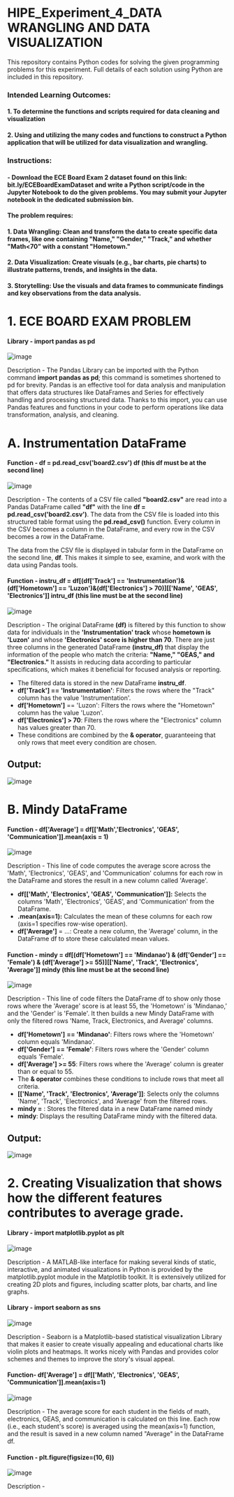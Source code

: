 # HIPE_Experiment_4_DATA WRANGLING AND DATA VISUALIZATION

This repository contains Python codes for solving the given programming problems for this experiment. Full details of each solution using Python are included in this repository.

### Intended Learning Outcomes:
#### 1. To determine the functions and scripts required for data cleaning and visualization
#### 2. Using and utilizing the many codes and functions to construct a Python application that will be utilized for data visualization and wrangling.

### Instructions: 
#### - Download the ECE Board Exam 2 dataset found on this link: bit.ly/ECEBoardExamDataset and write a Python script/code in the Jupyter Notebook to do the given problems. You may submit your Jupyter notebook in the dedicated submission bin.
 
#### The problem requires: 
#### 1. Data Wrangling: Clean and transform the data to create specific data frames, like one containing "Name," "Gender," "Track," and whether "Math<70" with a constant "Hometown."

#### 2. Data Visualization: Create visuals (e.g., bar charts, pie charts) to illustrate patterns, trends, and insights in the data.

#### 3. Storytelling: Use the visuals and data frames to communicate findings and key observations from the data analysis. 

# 1. ECE BOARD EXAM PROBLEM
#### Library - import pandas as pd 

![image](https://github.com/user-attachments/assets/e64f5883-9f49-4d9a-8145-64aaded82949)


Description - The Pandas Library can be imported with the Python command **import pandas as pd**; this command is sometimes shortened to pd for brevity. Pandas is an effective tool for data analysis and manipulation that offers data structures like DataFrames and Series for effectively handling and processing structured data. Thanks to this import, you can use Pandas features and functions in your code to perform operations like data transformation, analysis, and cleaning.

# A. Instrumentation DataFrame 
#### Function - df = pd.read_csv('board2.csv') df (this df must be at the second line) 

![image](https://github.com/user-attachments/assets/a01bd2a8-6832-4e27-a34f-24f40d27ad83)

Description - The contents of a CSV file called **"board2.csv"** are read into a Pandas DataFrame called **"df"** with the line **df = pd.read_csv('board2.csv')**. The data from the CSV file is loaded into this structured table format using the **pd.read_csv()** function. Every column in the CSV becomes a column in the DataFrame, and every row in the CSV becomes a row in the DataFrame.

The data from the CSV file is displayed in tabular form in the DataFrame on the second line, **df**. This makes it simple to see, examine, and work with the data using Pandas tools.

#### Function - instru_df = df[(df['Track'] == 'Instrumentation')&(df['Hometown'] == 'Luzon')&(df['Electronics'] > 70)][['Name', 'GEAS', 'Electronics']] intru_df (this line must be at the second line) 

![image](https://github.com/user-attachments/assets/80f328b6-2df3-425e-9040-2544e7483d58)

Description - The original DataFrame **(df)** is filtered by this function to show data for individuals in the ****'Instrumentation'** track** whose **hometown is 'Luzon'** and whose **'Electronics' score is higher than 70**. There are just three columns in the generated DataFrame **(instru_df)** that display the information of the people who match the criteria: **"Name," "GEAS," and "Electronics."** It assists in reducing data according to particular specifications, which makes it beneficial for focused analysis or reporting.

- The filtered data is stored in the new DataFrame **instru_df**.
-  **df['Track'] == 'Instrumentation'**: Filters the rows where the "Track" column has the value 'Instrumentation'.
-  **df['Hometown']** == 'Luzon': Filters the rows where the "Hometown" column has the value 'Luzon'.
-  **df['Electronics'] > 70**: Filters the rows where the "Electronics" column has values greater than 70.
-  These conditions are combined by the **& operator**, guaranteeing that only rows that meet every condition are chosen.
## Output:
![image](https://github.com/user-attachments/assets/0ab76204-7897-4d46-864b-adde36e0c5ac)

# B. Mindy DataFrame 
#### Function - df['Average'] = df[['Math','Electronics', 'GEAS', 'Communication']].mean(axis = 1)

![image](https://github.com/user-attachments/assets/9526906c-3cd4-4793-8cec-cc3e2455b40c)

Description - This line of code computes the average score across the 'Math', 'Electronics', 'GEAS', and 'Communication' columns for each row in the DataFrame and stores the result in a new column called 'Average'. 

- **df[['Math', 'Electronics', 'GEAS', 'Communication']]:** Selects the columns 'Math', 'Electronics', 'GEAS', and 'Communication' from the DataFrame.
- **.mean(axis=1):** Calculates the mean of these columns for each row (axis=1 specifies row-wise operation).
- **df['Average']** = ...: Create a new column, the 'Average' column, in the DataFrame df to store these calculated mean values.

#### Function - mindy = df[(df['Hometown'] == 'Mindanao') & (df['Gender'] == 'Female') & (df['Average'] >= 55)][['Name', 'Track', 'Electronics', 'Average']] mindy (this line must be at the second line)

![image](https://github.com/user-attachments/assets/59c658bd-5f15-4bf7-a0a1-6a7e79e2015f)

Description - This line of code filters the DataFrame df to show only those rows where the 'Average' score is at least 55, the 'Hometown' is 'Mindanao,' and the 'Gender' is 'Female'. It then builds a new Mindy DataFrame with only the filtered rows 'Name, Track, Electronics, and Average' columns.

- **df['Hometown']** **== 'Mindanao'**: Filters rows where the 'Hometown' column equals 'Mindanao'.
- **df['Gender']** **== 'Female'**: Filters rows where the 'Gender' column equals 'Female'.
- **df['Average'] >= 55**: Filters rows where the 'Average' column is greater than or equal to 55.
- The **& operator** combines these conditions to include rows that meet all criteria.
- **[['Name', 'Track', 'Electronics', 'Average']]**: Selects only the columns 'Name', 'Track', 'Electronics', and 'Average' from the filtered rows.
- **mindy =** : Stores the filtered data in a new DataFrame named mindy
- **mindy**: Displays the resulting DataFrame mindy with the filtered data.
## Output: 
![image](https://github.com/user-attachments/assets/99b40f8e-fbee-4063-8ea9-b98cd0000868)

# 2. Creating Visualization that shows how the different features contributes to average grade.
#### Library - import matplotlib.pyplot as plt

![image](https://github.com/user-attachments/assets/d29e865e-da03-41a5-9154-328965e19b97)

Description - A MATLAB-like interface for making several kinds of static, interactive, and animated visualizations in Python is provided by the matplotlib.pyplot module in the Matplotlib toolkit. It is extensively utilized for creating 2D plots and figures, including scatter plots, bar charts, and line graphs.

#### Library - import seaborn as sns 

![image](https://github.com/user-attachments/assets/a25c9664-bdd9-4565-80ad-87686fec1604)

Description - Seaborn is a Matplotlib-based statistical visualization Library that makes it easier to create visually appealing and educational charts like violin plots and heatmaps. It works nicely with Pandas and provides color schemes and themes to improve the story's visual appeal.

#### Function- df['Average'] = df[['Math', 'Electronics', 'GEAS', 'Communication']].mean(axis=1)

![image](https://github.com/user-attachments/assets/2e9645ed-0a2c-4bb8-896d-80c88c9c7c59)

Description - The average score for each student in the fields of math, electronics, GEAS, and communication is calculated on this line. Each row (i.e., each student's score) is averaged using the mean(axis=1) function, and the result is saved in a new column named "Average" in the DataFrame df.

#### Function - plt.figure(figsize=(10, 6)) 

![image](https://github.com/user-attachments/assets/d0fc2798-6c05-40ff-986e-e5c1d3b80cbe)

Description - 























